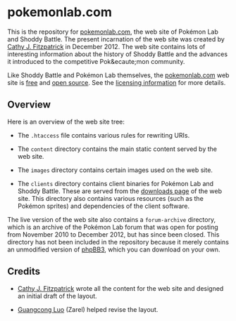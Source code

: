 # pokemonlab.com

This is the repository for [pokemonlab.com](http://pokemonlab.com), the web
site of Pok&eacute;mon Lab and Shoddy Battle. The present incarnation of the
web site was created by [Cathy J. Fitzpatrick][cathyjf] in December 2012. The
web site contains lots of interesting information about the history of Shoddy
Battle and the advances it introduced to the competitive Pok&ecaute;mon
community.

Like Shoddy Battle and Pok&eacute;mon Lab themselves, the
[pokemonlab.com](http://pokemonlab.com) web site is [free][] and
[open source][]. See the [licensing information][licence] for more details.

## Overview

Here is an overview of the web site tree:

+ The `.htaccess` file contains various rules for rewriting URIs.

+ The `content` directory contains the main static content served by the web
  site.

+ The `images` directory contains certain images used on the web site.

+ The `clients` directory contains client binaries for Pok&eacute;mon Lab
  and Shoddy Battle. These are served from the [downloads page][] of the web
  site. This directory also contains various resources (such as the
  Pok&eacute;mon sprites) and dependencies of the client software.


The live version of the web site also contains a `forum-archive` directory,
which is an archive of the Pok&eacute;mon Lab forum that was open for posting
from November 2010 to December 2012, but has since been closed. This directory
has not been included in the repository because it merely contains an
unmodified version of [phpBB3][], which you can download on your own.

## Credits

+ [Cathy J. Fitzpatrick][cathyjf] wrote all the content for the web site and
  designed an initial draft of the layout.

+ [Guangcong Luo][zarel] (Zarel) helped revise the layout.


[cathyjf]: https://cathyjf.com
[free]: https://www.fsf.org/
[open source]: http://opensource.org/
[licence]: http://pokemonlab.com/licence
[downloads page]: http://pokemonlab.com/downloads
[phpBB3]: https://www.phpbb.com/
[zarel]: http://zarel.github.com
